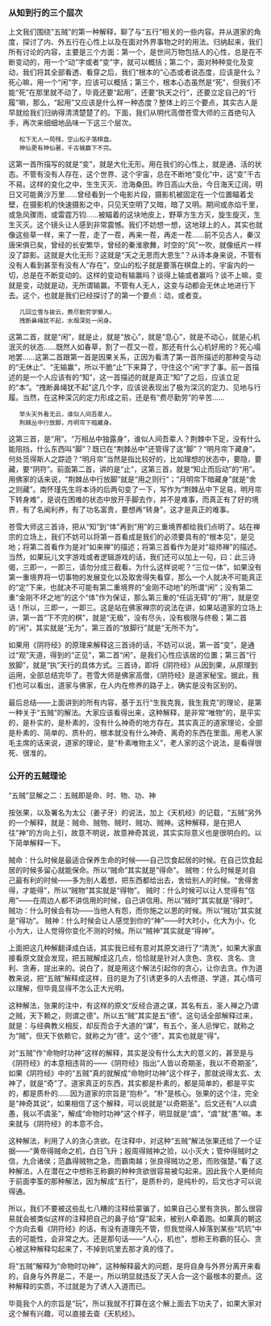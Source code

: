 ### 从知到行的三个层次

   上文我们围绕“五贼”的第一种解释，聊了与“五行”相关的一些内容。并从道家的角度，探讨了内、外五行在心性上以及在面对外界事物之时的用法。归纳起来，我们所有讨论的内容，主要是三个方面：第一个，是世间万物包括人的心性，总是在不断变动的，用一个“动”字或者“变”字，就可以概括；第二个，面对种种变化及变动，我们将其全部看透、看穿之后，我们“根本的”心态或者说态度，应该是什么？死心嘛，用一个“闲”字，应该可以概括；第三个，根本心态虽然是“死”，但我们不能“死”在那里就不动了，毕竟还要“起用”，还要“执天之行”，还要立定自己的“行履”嘛，那么，“起用”又应该是什么样一种态度？整体上的三个要点，其实古人是早就给我们归纳得清清楚楚了的。下面，我们从明代高僧苍雪大师的三首绝句入手，再次来细细地品味一下这三个层次。
   
```
   松下无人一局残，空山松子落棋盘。
   神仙更有神仙著，千古输赢下不完。
```

   这第一首所描写的就是“变”，就是大化无形。用在我们的心性上，就是通、活的状态。不管有没有人存在，这个世界、这个宇宙，总在不断地“变化”中，这“变”千古不易。这样的变化之中，生生灭灭、沧海桑田。昨日高山大岳，今日海天辽阔，明日又可能黄沙万里……曾经看到一个电影片段，摄影机被固定在一个位置瞄着戈壁，在摄影机的快速摄影之中，只见天空明了又暗，暗了又明。期间或赤焰千里，或急风骤雨，或雷霆万钧……被瞄着的这块地皮上，野草方生方灭，旋生旋灭，生生灭灭。这个镜头让人感到非常震憾。我们不妨想一想，这地球上的人，其实也就像这些草一样，来了一茬，走了一茬，再来一茬，再走一茬……前不见古人，秦汉唐宋俱已矣，曾经的长安繁华，曾经的秦淮歌舞，时空的“风”一吹，就像纸片一样没了踪影。这就是大化无形？这就是“天之无恩而大恩生”？从诗本身来说，不管有没有人看到甚至有没有人“存在”，空山的松子就是要落在棋盘上的，宇宙内的一切，总是在不断变动的。这样的变动有输赢吗？谈得上输或者赢吗？谈不上嘛，变就是变，动就是动，无所谓输赢。不管有人无人，这变与动都会无休止地进行下去。这个，也就是我们已经探讨了的第一个要点：动，或者变。

```
   几回立雪与披云，费尽勤劳学懒人。
   拽断鼻绳犹不起，水烟深处一闲身。
```

   这第二首，就是“闲”，就是止，就是“放心”，就是“息心”，就是不动心，就是心机泯灭的状态……既然人如春草，割了一茬又一茬，那还有什么心机好用的？死心塌地罢……这第二首跟第一首是因果关系，正因为看清了第一首所描述的那种变与动的“无休止”、“无输赢”，所以干脆“止”下来算了，守住这个“闲”字了事。前一首描述的是一个人应该有的“知”，这一首描述的就是真正“知”了之后，应该立足的“本”。“拽断鼻绳犹不起”这几个字，应该说表现出了极为深沉的定力、见地与行履。当然，在这种深沉的定力形成之前，还是有“费尽勤劳”的辛苦……

```
   举头天外看无云，谁似人间吾辈人。
   荆棘丛中行放脚，月明帘下暗藏身。
```

   这第三首，是“用”。“万相丛中独露身”，谁似人间吾辈人？荆棘中下足，没有什么能阻挡，什么东西叫“脚”？既已在“荆棘丛中”还管得了这“脚”？“明月帘下藏身”，何处觅得斯人之踪迹？“明月帘”当然是指比较好的，比如理想的状态中，要隐，要藏，要“阴符”。前面第二首，讲的是“止”，这第三首，就是“知止而后动”的“用”。用佛家的话来说，“荆棘丛中行放脚”就是“用之则行”；“月明帘下暗藏身”就是“舍之则藏”。南怀瑾先生将本诗的后两句变了一下，写作为“荆棘丛中下足易，明月帘下转身难”，是说在困难的状态中放开手脚去作，并不是难事，而真正有了好的境界，有了名闻利养，有了功名富贵，要想再“转身”，这才是真正的难事。

   苍雪大师这三首诗，把从“知”到“体”再到“用”的三重境界都给我们点明了。站在禅宗的立场上，我们不妨可以将第一首看成是我们的必须要具有的“根本见”，是见地；将第二首看作为是对“如来禅”的描述；将第三首看作为是对“祖师禅”的描述。当然，如果玩儿文字游戏或者逻辑游戏的话，我们还可以加上一句，曰：此三诗偈，三即一，一即三，请勿分成三截看。为什么这样说呢？“三位一体”，如果没有第一重境界将一切事物的发展变化以及取舍得失看穿，那么一个人就决不可能真正的“定”下来，也就决不可能有第二重境界的“金刚不动地”的所谓“闲”；没有第二重“金刚不坏之地”的这个“体”作为保证，那么第三重的“任运无碍”的“用”，就是空话！所以，三即一，一即三。这是站在佛家禅宗的说法在讲，如果站道家的立场上讲，第一首“下不完的棋”，就是“无极”，没有尽头，没有极限与终极；第二首的“闲”，其实就是“无为”，第三首的“放脚行”就是“无所不为”。

   如果用《阴符经》的原理来解释这三首诗的话，不妨可以说，第一首“变”，是通过“观”天道，得到的“正见”，第二首“闲”，是我们心性应该居的位置；第三首“行放脚”，就是“执”天行的具体方式。三首诗，即将《阴符经》从因到果，从原理到运用，全部总结完毕了。苍雪大师是佛家高僧，《阴符经》是道家秘宝。据此，我们也可以看出，道家与佛家，在人内在修养的路子上，确实是没有区别的。

   最后总结——上面讲到的所有内容，基于五行“生我克我，我生我克”的理论，是第一种关于“五贼”的解法。大家应该看得出来，这种解释，是非常“唯物”的，是平实的，是朴实的，是朴素的，没有什么神奇的地方存在。其实真正的道家理论，全部是朴素的、简单的、质朴的，根本就没有什么神奇、离奇的东西在里面。用老人家毛主席的话来说，道家的理论，是“朴素唯物主义”，老人家的这个说法，是看得很死、很准的。


### 公开的五贼理论

   “五贼”显解之二：五贼即是命、时、物、功、神

   按张果，以及署名为太公（姜子牙）的说法，加上《天机经》的记载，“五贼”另外的一个解释，就是：贼命、贼物、贼时、贼功、贼神。这种解释，是在把人往“神”的方向上引，故意不明说，故意神奇其说，其实实际意义也是很明白的。以下简单解释一下。

   贼命：什么时候是最适合保养生命的时候——自己饮食起居的时候。在自己饮食起居的时候多留心就能保命。所以“贼命”其实就是“得命”。
   贼物：什么时候是对自己最有利的时候——多为别人着想，把东西都给出去，舍给别人的时候。“舍得舍得，才能得”，所以“贼物”其实就是“得物”。
   贼时：什么时候可以让人觉得有“信用”——在周边人都不讲信用的时候，自己讲信用。所以“贼时”其实就是“得时”。
   贼功：什么时候会有功——当他人有怨，而你施之以恩的时候。所以“贼功”其实就是“得功”。
   贼神：什么时候会让人感觉到你的“神”——时大时小，化大为小，化小为大，让人觉得你变化不测的时候。所以“贼神”其实就是“得神”。

   上面把这几种解翻译成白话，其实我已经有意对其原文进行了“清洗”，如果大家直接看原文就会发现，把五贼解成这几点，恰恰就是针对人贪色、贪权、贪名、贪利、贪寿，提出来的。说白了，就是用这个解法引起你的贪心，让你去贪。作为道教来说，把“五贼”解释成这样，目的是为了引诱更多的人去修道、学道，其心情可以理解，但毕竟显得不怎么正大光明。

   这种解法，张果的注中，有这样的原文“反经合道之谋，其名有五，圣人禅之乃谓之贼，天下赖之，则谓之德”。所以五“贼”其实是五“德”。这句话全部解释过来，就是：与经典教义相反，却反而合于大道的“谋”，有五个，圣人忌惮它，就称之为“贼”，但天下依赖它，就称之为“德”。这个“德”，其实也就是“得”。

   对“五贼”作“命物时功神”这样的解释，其实是没有什么太大的意义的，甚至是与《阴符经》的本意相违背的——《阴符经》指出“人皆以奇期圣，我以不奇期圣”，如果《阴符经》中的“五贼”真的就解成“命物时功神”这个样子，那就说得太玄、太神了，就是“奇”了。道家真正的东西，其实都是朴素的，都是简单的，都是平实的，都是质朴的……因为道家的宗旨是“抱朴”。“朴”是核心。张果的这个注，完全是“神奇其说”，如果相信了这个解释，可以说就是“以奇期圣”。后文还有“人以虞愚，我以不虞圣”，解成“命物时功神”这个样子，明显就是“虞”，“虞”就“愚”嘛。本来就与《阴符经》的本意不合。

   这种解法，利用了人的贪心贪欲。在注释中，对这种“五贼”解法张果还给了一个证据——“黄帝得贼命之机，白日飞升；殷周得贼神之验，以小灭大；管仲得贼时之信，九合诸侯；范蠡得贼物之急，而霸南越；张良得贼功之恩，而败强楚。”看了这种解法，人在潜在之中想称王称霸的种种贪欲很容易被勾起来。因此我个人更倾向于前面李筌的那种解法，因为解成“五行”，是质朴的，是纯朴的，后文也才可以说得通。

   所以，我们不要被这些乱七八糟的注释给蒙骗了，如果自己心里有贪执，那么很容易就会被类似这样的注释把自己的鼻子给“穿”起来，被别人牵着跑。如果真的朝这个方向去看《阴符经》的话，有没有道理先不管，但我觉得人掉落到某些“坑坑”中去的可能性，会非常之大。还是那句话——“人心，机也”，想称王称霸的狂心、贪心被这种解释勾起来了，不掉到坑里去那才真的怪了。

   将“五贼”解释为“命物时功神”，这种解释最大的问题，是将自身与外界分离开来看的，自身与外界是二，不是一，所以明显就违反了天人合一这个最根本的要点。这种解释的实质，不过就是为了诱人入道而已。

   毕竟我个人的宗旨是“玩”，所以我就不打算在这个解上面去下功夫了，如果大家对这个解有兴趣，可以直接去查《天机经》。
   